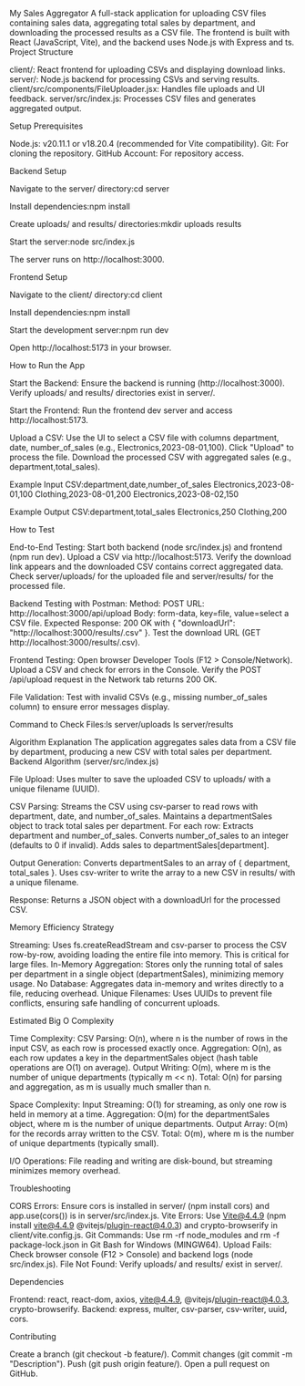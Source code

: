 My Sales Aggregator
A full-stack application for uploading CSV files containing sales data, aggregating total sales by department, and downloading the processed results as a CSV file. The frontend is built with React (JavaScript, Vite), and the backend uses Node.js with Express and ts.
Project Structure

client/: React frontend for uploading CSVs and displaying download links.
server/: Node.js backend for processing CSVs and serving results.
client/src/components/FileUploader.jsx: Handles file uploads and UI feedback.
server/src/index.js: Processes CSV files and generates aggregated output.

Setup
Prerequisites

Node.js: v20.11.1 or v18.20.4 (recommended for Vite compatibility).
Git: For cloning the repository.
GitHub Account: For repository access.

Backend Setup

Navigate to the server/ directory:cd server


Install dependencies:npm install


Create uploads/ and results/ directories:mkdir uploads results


Start the server:node src/index.js


The server runs on http://localhost:3000.



Frontend Setup

Navigate to the client/ directory:cd client


Install dependencies:npm install


Start the development server:npm run dev


Open http://localhost:5173 in your browser.



How to Run the App

Start the Backend:
Ensure the backend is running (http://localhost:3000).
Verify uploads/ and results/ directories exist in server/.


Start the Frontend:
Run the frontend dev server and access http://localhost:5173.


Upload a CSV:
Use the UI to select a CSV file with columns department, date, number_of_sales (e.g., Electronics,2023-08-01,100).
Click "Upload" to process the file.
Download the processed CSV with aggregated sales (e.g., department,total_sales).


Example Input CSV:department,date,number_of_sales
Electronics,2023-08-01,100
Clothing,2023-08-01,200
Electronics,2023-08-02,150


Example Output CSV:department,total_sales
Electronics,250
Clothing,200



How to Test

End-to-End Testing:
Start both backend (node src/index.js) and frontend (npm run dev).
Upload a CSV via http://localhost:5173.
Verify the download link appears and the downloaded CSV contains correct aggregated data.
Check server/uploads/ for the uploaded file and server/results/ for the processed file.


Backend Testing with Postman:
Method: POST
URL: http://localhost:3000/api/upload
Body: form-data, key=file, value=select a CSV file.
Expected Response: 200 OK with { "downloadUrl": "http://localhost:3000/results/<uuid>.csv" }.
Test the download URL (GET http://localhost:3000/results/<uuid>.csv).


Frontend Testing:
Open browser Developer Tools (F12 > Console/Network).
Upload a CSV and check for errors in the Console.
Verify the POST /api/upload request in the Network tab returns 200 OK.


File Validation:
Test with invalid CSVs (e.g., missing number_of_sales column) to ensure error messages display.


Command to Check Files:ls server/uploads
ls server/results



Algorithm Explanation
The application aggregates sales data from a CSV file by department, producing a new CSV with total sales per department.
Backend Algorithm (server/src/index.js)

File Upload:
Uses multer to save the uploaded CSV to uploads/ with a unique filename (UUID).


CSV Parsing:
Streams the CSV using csv-parser to read rows with department, date, and number_of_sales.
Maintains a departmentSales object to track total sales per department.
For each row:
Extracts department and number_of_sales.
Converts number_of_sales to an integer (defaults to 0 if invalid).
Adds sales to departmentSales[department].




Output Generation:
Converts departmentSales to an array of { department, total_sales }.
Uses csv-writer to write the array to a new CSV in results/ with a unique filename.


Response:
Returns a JSON object with a downloadUrl for the processed CSV.



Memory Efficiency Strategy

Streaming: Uses fs.createReadStream and csv-parser to process the CSV row-by-row, avoiding loading the entire file into memory. This is critical for large files.
In-Memory Aggregation: Stores only the running total of sales per department in a single object (departmentSales), minimizing memory usage.
No Database: Aggregates data in-memory and writes directly to a file, reducing overhead.
Unique Filenames: Uses UUIDs to prevent file conflicts, ensuring safe handling of concurrent uploads.

Estimated Big O Complexity

Time Complexity:
CSV Parsing: O(n), where n is the number of rows in the input CSV, as each row is processed exactly once.
Aggregation: O(n), as each row updates a key in the departmentSales object (hash table operations are O(1) on average).
Output Writing: O(m), where m is the number of unique departments (typically m << n).
Total: O(n) for parsing and aggregation, as m is usually much smaller than n.


Space Complexity:
Input Streaming: O(1) for streaming, as only one row is held in memory at a time.
Aggregation: O(m) for the departmentSales object, where m is the number of unique departments.
Output Array: O(m) for the records array written to the CSV.
Total: O(m), where m is the number of unique departments (typically small).


I/O Operations: File reading and writing are disk-bound, but streaming minimizes memory overhead.

Troubleshooting

CORS Errors: Ensure cors is installed in server/ (npm install cors) and app.use(cors()) is in server/src/index.js.
Vite Errors: Use Vite@4.4.9 (npm install vite@4.4.9 @vitejs/plugin-react@4.0.3) and crypto-browserify in client/vite.config.js.
Git Commands: Use rm -rf node_modules and rm -f package-lock.json in Git Bash for Windows (MINGW64).
Upload Fails: Check browser console (F12 > Console) and backend logs (node src/index.js).
File Not Found: Verify uploads/ and results/ exist in server/.

Dependencies

Frontend: react, react-dom, axios, vite@4.4.9, @vitejs/plugin-react@4.0.3, crypto-browserify.
Backend: express, multer, csv-parser, csv-writer, uuid, cors.

Contributing

Create a branch (git checkout -b feature/<name>).
Commit changes (git commit -m "Description").
Push (git push origin feature/<name>).
Open a pull request on GitHub.
